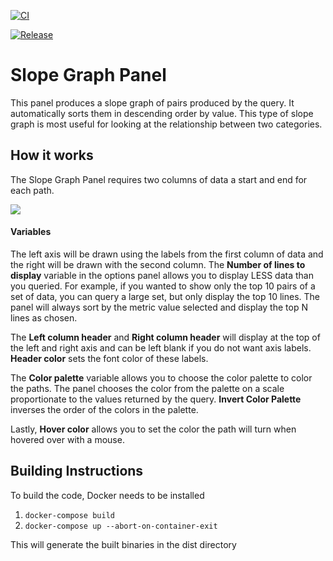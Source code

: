 [![CI](https://github.com/netsage-project/netsage-slopegraph-panel/actions/workflows/ci.yml/badge.svg)](https://github.com/netsage-project/netsage-slopegraph-panel/actions/workflows/ci.yml)

[![Release](https://github.com/netsage-project/netsage-slopegraph-panel/actions/workflows/release.yml/badge.svg)](https://github.com/netsage-project/netsage-slopegraph-panel/actions/workflows/release.yml)

# Slope Graph Panel

This panel produces a slope graph of pairs produced by the query.  It automatically sorts them in descending order by value. This type of slope graph is most useful for looking at the relationship between two categories.


## How it works

The Slope Graph Panel requires two columns of data a start and end for each path. 

![](https://github.com/netsage-project/netsage-slopegraph-panel/blob/master/src/img/slopegraph.png?raw=true)

#### Variables
The left axis will be drawn using the labels from the first column of data and the right will be drawn with the second column.
The **Number of lines to display** variable in the options panel allows you to display LESS data than you queried.  For example, if you wanted to show only the top 10 pairs of a set of data, you can query a large set, but only display the top 10 lines.  The panel will always sort by the metric value selected and display the top N lines as chosen.

The **Left column header** and **Right column header** will display at the top of the left and right axis and can be left blank if you do not want axis labels.  **Header color** sets the font color of these labels.

The **Color palette** variable allows you to choose the color palette to color the paths.  The panel chooses the color from the palette on a scale proportionate to the values returned by the query.  **Invert Color Palette** inverses the order of the colors in the palette.

Lastly, **Hover color** allows you to set the color the path will turn when hovered over with a mouse.

## Building Instructions

To build the code, Docker needs to be installed

1. `docker-compose build`
2. `docker-compose up --abort-on-container-exit`

This will generate the built binaries in the dist directory